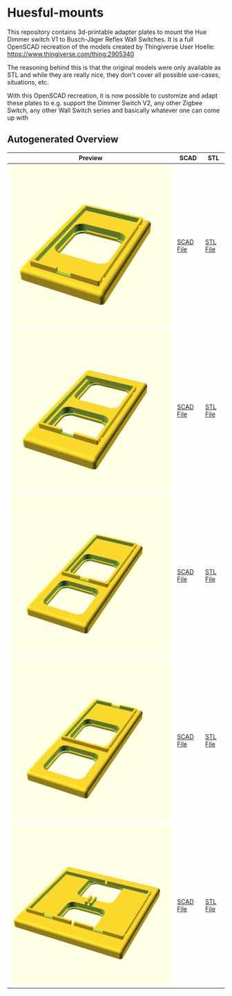 # Huesful-mounts

This repository contains 3d-printable adapter plates to mount the Hue Dimmer switch V1 to Busch-Jäger Reflex Wall Switches.
It is a full OpenSCAD recreation of the models created by Thingiverse User Hoelle: https://www.thingiverse.com/thing:2905340

The reasoning behind this is that the original models were only available as STL and while they are really nice, they don't
cover all possible use-cases, situations, etc.


With this OpenSCAD recreation, it is now possible to customize and adapt these plates to e.g. support the Dimmer Switch V2, 
any other Zigbee Switch, any other Wall Switch series and basically whatever one can come up with

## Autogenerated Overview
| Preview | SCAD | STL |
| --- | --- | --- |
| ![Hue_BuschReflex_1on1_N_N](preview_images/Hue_BuschReflex_1on1_N_N.png) | [SCAD File](src/Hue_BuschReflex_1on1_N_N.scad) | [STL File](stls/Hue_BuschReflex_1on1_N_N.stl) |
| ![Hue_BuschReflex_1on2_B-2V_P-1VSD](preview_images/Hue_BuschReflex_1on2_B-2V_P-1VSD.png) | [SCAD File](src/Hue_BuschReflex_1on2_B-2V_P-1VSD.scad) | [STL File](stls/Hue_BuschReflex_1on2_B-2V_P-1VSD.stl) |
| ![Hue_BuschReflex_1on2_V_VV_S](preview_images/Hue_BuschReflex_1on2_V_VV_S.png) | [SCAD File](src/Hue_BuschReflex_1on2_V_VV_S.scad) | [STL File](stls/Hue_BuschReflex_1on2_V_VV_S.stl) |
| ![Hue_BuschReflex_1on2_V_VV_SF](preview_images/Hue_BuschReflex_1on2_V_VV_SF.png) | [SCAD File](src/Hue_BuschReflex_1on2_V_VV_SF.scad) | [STL File](stls/Hue_BuschReflex_1on2_V_VV_SF.stl) |
| ![Hue_BuschReflex_2on2_VV_VV_N](preview_images/Hue_BuschReflex_2on2_VV_VV_N.png) | [SCAD File](src/Hue_BuschReflex_2on2_VV_VV_N.scad) | [STL File](stls/Hue_BuschReflex_2on2_VV_VV_N.stl) |
